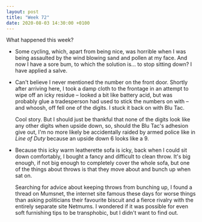 ```yaml
---
layout: post
title: "Week 72"
date: 2020-08-03 14:30:00 +0100
---
```


What happened this week?

- Some cycling, which, apart from being nice, was horrible when I was being assaulted by the wind blowing sand and pollen at my face. And now I have a sore bum, to which the solution is... to stop sitting down? I have applied a salve.

- Can't believe I never mentioned the number on the front door. Shortly after arriving here, I took a damp cloth to the frontage in an attempt to wipe off an icky residue – looked a bit like battery acid, but was probably glue a tradesperson had used to stick the numbers on with – and whoosh, off fell one of the digits. I stuck it back on with Blu Tac.

  Cool story. But I should just be thankful that none of the digits look like any other digits when upside down, so, should the Blu Tac's adhesion give out, I'm no more likely be accidentally raided by armed police like in <cite>Line of Duty</cite> because an upside down 6 looks like a 9.

- Because this icky warm leatherette sofa is icky, back when I could sit down comfortably, I bought a fancy and difficult to clean throw. It's big enough, if not big enough to completely cover the whole sofa, but one of the things about throws is that they move about and bunch up when sat on.

  Searching for advice about keeping throws from bunching up, I found a thread on Mumsnet, the internet site famous these days for worse things than asking politicians their favourite biscuit and a fierce rivalry with the entirely separate site Netmums. I wondered if it was possible for even soft furnishing tips to be transphobic, but I didn't want to find out.

